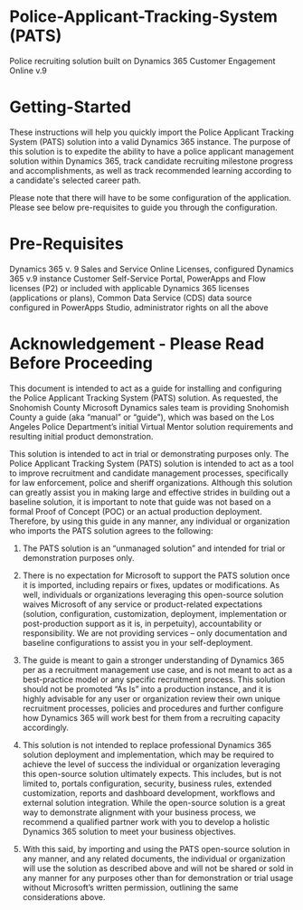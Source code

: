# Police-Applicant-Tracking-System (PATS)
Police recruiting solution built on Dynamics 365 Customer Engagement Online v.9

# Getting-Started
These instructions will help you quickly import the Police Applicant Tracking System (PATS) solution into a valid Dynamics 365 instance. The purpose of this solution is to expedite the ability to have a police applicant management solution within Dynamics 365, track candidate recruiting milestone progress and accomplishments, as well as track recommended learning according to a candidate's selected career path.

Please note that there will have to be some configuration of the application. Please see below pre-requisites to guide you through the configuration.

# Pre-Requisites
Dynamics 365 v. 9 Sales and Service Online Licenses, configured Dynamics 365 v.9 instance Customer Self-Service Portal, PowerApps and Flow licenses (P2) or included with applicable Dynamics 365 licenses (applications or plans), Common Data Service (CDS) data source configured in PowerApps Studio, administrator rights on all the above

# Acknowledgement - Please Read Before Proceeding
This document is intended to act as a guide for installing and configuring the Police Applicant Tracking System (PATS) solution. As requested, the Snohomish County Microsoft Dynamics sales team is providing Snohomish County a guide (aka “manual” or “guide”), which was based on the Los Angeles Police Department’s initial Virtual Mentor solution requirements and resulting initial product demonstration.

This solution is intended to act in trial or demonstrating purposes only. The Police Applicant Tracking System (PATS) solution is intended to act as a tool to improve recruitment and candidate management processes, specifically for law enforcement, police and sheriff organizations. Although this solution can greatly assist you in making large and effective strides in building out a baseline solution, it is important to note that guide was not based on a formal Proof of Concept (POC) or an actual production deployment.
Therefore, by using this guide in any manner, any individual or organization who imports the PATS solution agrees to the following:

1.  The PATS solution is an “unmanaged solution” and intended for trial or demonstration purposes only.

2.  There is no expectation for Microsoft to support the PATS solution once it is imported, including repairs or fixes, updates or modifications. As well, individuals or organizations leveraging this open-source solution waives Microsoft of any service or product-related expectations (solution, configuration, customization, deployment, implementation or post-production support as it is, in perpetuity), accountability or responsibility. We are not providing services – only documentation and baseline configurations to assist you in your self-deployment.

3.	The guide is meant to gain a stronger understanding of Dynamics 365 per as a recruitment management use case, and is not meant to act as a best-practice model or any specific recruitment process. This solution should not be promoted “As Is” into a production instance, and it is highly advisable for any user or organization review their own unique recruitment processes, policies and procedures and further configure how Dynamics 365 will work best for them from a recruiting capacity accordingly.

4.	This solution is not intended to replace professional Dynamics 365 solution deployment and implementation, which may be required to achieve the level of success the individual or organization leveraging this open-source solution ultimately expects. This includes, but is not limited to, portals configuration, security, business rules, extended customization, reports and dashboard development, workflows and external solution integration. While the open-source solution is a great way to demonstrate alignment with your business process, we recommend a qualified partner work with you to develop a holistic Dynamics 365 solution to meet your business objectives.

5.	With this said, by importing and using the PATS open-source solution in any manner, and any related documents, the individual or organization will use the solution as described above and will not be shared or sold in any manner for any purposes other than for  demonstration or trial usage without Microsoft’s written permission, outlining the same considerations above.
